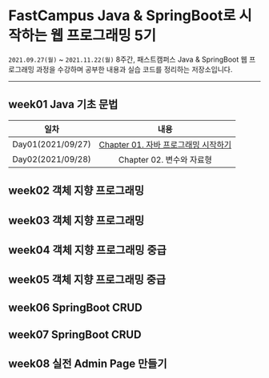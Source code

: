 # FastCampus Java &amp; SpringBoot로 시작하는 웹 프로그래밍 5기

`2021.09.27(월)` ~ `2021.11.22(월)` 8주간, 패스트캠퍼스 Java & SpringBoot 웹 프로그래밍 과정을 수강하며 공부한 내용과 실습 코드를 정리하는 저장소입니다.

---

## week01 Java 기초 문법

|       일차        |                                                                      내용                                                                       |
| :---------------: | :---------------------------------------------------------------------------------------------------------------------------------------------: |
| Day01(2021/09/27) | [Chapter 01. 자바 프로그래밍 시작하기](<https://github.com/who-hoo/bytedegree-java-and-springboot/blob/main/week01/summary/Day01(20210927).md>) |
| Day02(2021/09/28) |                                                            Chapter 02. 변수와 자료형                                                            |

## week02 객체 지향 프로그래밍

## week03 객체 지향 프로그래밍

## week04 객체 지향 프로그래밍 중급

## week05 객체 지향 프로그래밍 중급

## week06 SpringBoot CRUD

## week07 SpringBoot CRUD

## week08 실전 Admin Page 만들기
